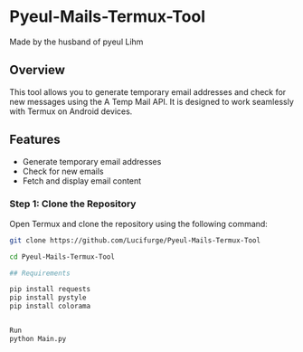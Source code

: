 # Pyeul-Mails-Termux-Tool
Made by the husband of pyeul Lihm

## Overview
This tool allows you to generate temporary email addresses and check for new messages using the A Temp Mail API. It is designed to work seamlessly with Termux on Android devices.

## Features
- Generate temporary email addresses
- Check for new emails
- Fetch and display email content
### Step 1: Clone the Repository
Open Termux and clone the repository using the following command:
```sh
git clone https://github.com/Lucifurge/Pyeul-Mails-Termux-Tool

cd Pyeul-Mails-Termux-Tool

## Requirements

pip install requests
pip install pystyle
pip install colorama


Run 
python Main.py
